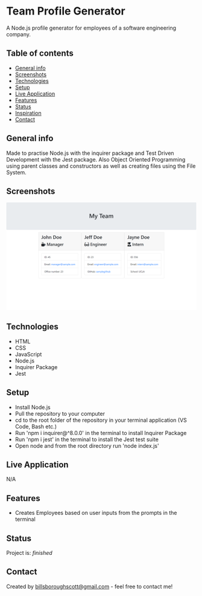 # Team Profile Generator

A Node.js profile generator for employees of a software engineering company.

## Table of contents

- [General info](#general-info)
- [Screenshots](#screenshots)
- [Technologies](#technologies)
- [Setup](#setup)
- [Live Application](#live-application)
- [Features](#features)
- [Status](#status)
- [Inspiration](#inspiration)
- [Contact](#contact)

## General info

Made to practise Node.js with the inquirer package and Test Driven Development with the Jest package. Also Object Oriented Programming using parent classes and constructors as well as creating files using the File System.

## Screenshots

![Example screenshot](./assets/scrrenshots/14-object-oriented-programming-challenge-demo.png)

## Technologies

- HTML
- CSS
- JavaScript
- Node.js
- Inquirer Package
- Jest

## Setup

- Install Node.js
- Pull the repository to your computer
- cd to the root folder of the repository in your terminal application (VS Code, Bash etc.)
- Run 'npm i inquirer@^8.0.0' in the terminal to install Inquirer Package
- Run 'npm i jest' in the terminal to install the Jest test suite
- Open node and from the root directory run 'node index.js'


## Live Application

N/A

## Features

- Creates Employees based on user inputs from the prompts in the terminal

## Status

Project is: _finished_

## Contact

Created by billsboroughscott@gmail.com - feel free to contact me!
